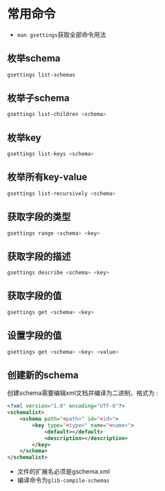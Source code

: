 # 常用命令
* `man gsettings`获取全部命令用法

## 枚举schema
```bash
gsettings list-schemas
```

## 枚举子schema
```bash
gsettings list-children <schema>
```

## 枚举key
```bash
gsettings list-keys <schema>
```

## 枚举所有key-value
```bash
gsettings list-recursively <schema>
```

## 获取字段的类型
```bash
gsettings range <schema> <key>
```

## 获取字段的描述
```bash
gsettings describe <schema> <key>
```

## 获取字段的值
```bash
gsettings get <schema> <key>
```

## 设置字段的值
```bash
gsettings get <schema> <key> <value>
```

## 创建新的schema
创建schema需要编辑xml文档并编译为二进制，格式为 :  
```xml
<?xml version="1.0" encoding="UTF-8"?>
<schemalist>
    <schema path="<path>" id="<id>">
        <key type="<type>" name="<name>">
            <default></default>
            <description></description>
        </key>
    </schema>
</schemalist>
```
* 文件的扩展名必须是gschema.xml
* 编译命令为`glib-compile-schemas`